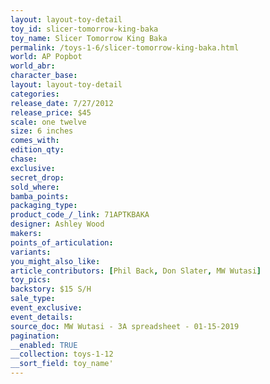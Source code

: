 ```yaml
---
layout: layout-toy-detail 
toy_id: slicer-tomorrow-king-baka
toy_name: Slicer Tomorrow King Baka
permalink: /toys-1-6/slicer-tomorrow-king-baka.html
world: AP Popbot
world_abr: 
character_base: 
layout: layout-toy-detail
categories: 
release_date: 7/27/2012
release_price: $45 
scale: one twelve
size: 6 inches
comes_with: 
edition_qty: 
chase: 
exclusive: 
secret_drop: 
sold_where: 
bamba_points: 
packaging_type: 
product_code_/_link: 71APTKBAKA
designer: Ashley Wood
makers: 
points_of_articulation: 
variants: 
you_might_also_like: 
article_contributors: [Phil Back, Don Slater, MW Wutasi]
toy_pics: 
backstory: $15 S/H
sale_type: 
event_exclusive: 
event_details: 
source_doc: MW Wutasi - 3A spreadsheet - 01-15-2019
pagination: 
__enabled: TRUE
__collection: toys-1-12
__sort_field: toy_name'
---
```

